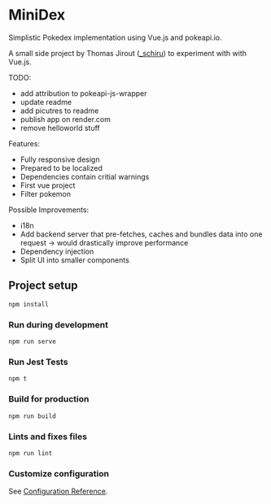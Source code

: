 # MiniDex

Simplistic Pokedex implementation using Vue.js and pokeapi.io.

A small side project by Thomas Jirout ([_schiru](https://twitter.com/_schiru)) to experiment with with Vue.js.

TODO:
- add attribution to pokeapi-js-wrapper
- update readme
- add picutres to readme
- publish app on render.com
- remove helloworld stuff

Features:
- Fully responsive design
- Prepared to be localized
- Dependencies contain critial warnings
- First vue project
- Filter pokemon

Possible Improvements:
- i18n
- Add backend server that pre-fetches, caches and bundles data into one request -> would drastically improve performance
- Dependency injection
- Split UI into smaller components

## Project setup
```
npm install
```

### Run during development
```
npm run serve
```

### Run Jest Tests
```
npm t
```

### Build for production
```
npm run build
```

### Lints and fixes files
```
npm run lint
```

### Customize configuration
See [Configuration Reference](https://cli.vuejs.org/config/).
